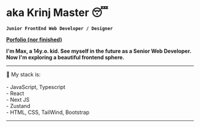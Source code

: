 # aka Krinj Master 😴

**`Junior FrontEnd Web Developer / Designer`**<br/>

**<a href='https://krinj-master-github-io.vercel.app/' link='white' target="_blank" rel="noreferrer">Porfolio (nor finished)</a>**

**I'm Max, a 14y.o. kid. See myself in the future as a Senior Web Developer. Now I'm exploring a beautiful frontend sphere.**
<br>
<hr>
💼 My stack is:
<br>
<br>
- JavaScript, Typescript
<br>
- React
<br>
- Next JS
<br>
- Zustand
<br>
- HTML, CSS, TailWind, Bootstrap
<br>

<hr>


          
          
          
          
          


